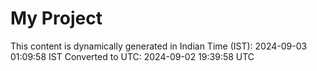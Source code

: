 # My Project

This content is dynamically generated in Indian Time (IST): 2024-09-03 01:09:58 IST
Converted to UTC: 2024-09-02 19:39:58 UTC
